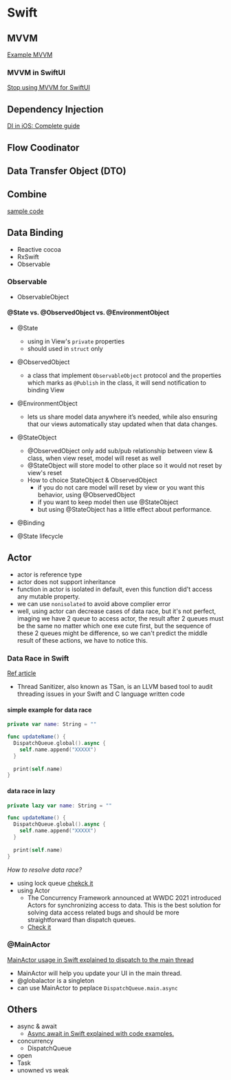 # Swift


## MVVM
[Example MVVM](https://github.com/kudoleh/iOS-Clean-Architecture-MVVM)

### MVVM in SwiftUI
[Stop using MVVM for SwiftUI](https://developer.apple.com/forums/thread/699003)

## Dependency Injection
[DI in iOS: Complete guide](https://medium.com/its-tinkoff/di-in-ios-complete-guide-cd76a079d2d)

## Flow Coodinator

## Data Transfer Object (DTO)

## Combine
[sample code](https://github.com/pallavtrivedi03/FlightsBooking_iOS_App)

## Data Binding

- Reactive cocoa
- RxSwift
- Observable

### Observable
- ObservableObject

#### @State vs. @ObservedObject vs. @EnvironmentObject
- @State
  - using in View's `private` properties
  - should used in `struct` only
- @ObservedObject
  - a class that implement `ObservableObject` protocol and the properties which marks as `@Publish` in the class, it will send notification to binding View
- @EnvironmentObject
  - lets us share model data anywhere it’s needed, while also ensuring that our views automatically stay updated when that data changes.
  
- @StateObject
  - @ObservedObject only add sub/pub relationship between view & class, when view reset, model will reset as well
  - @StateObject will store model to other place so it would not reset by view's reset
  - How to choice StateObject & ObservedObject
    - if you do not care model will reset by view or you want this behavior, using @ObservedObject
    - if you want to keep model then use @StateObject
    - but using @StateObject has a little effect about performance.
- @Binding
- @State lifecycle


## Actor

- actor is reference type
- actor does not support inheritance
- function in actor is isolated in default, even this function did't access any mutable property.
- we can use `nonisolated` to avoid above complier error
- well, using actor can decrease cases of data race, but it's not perfect, imaging we have 2 queue to access actor, the result after 2 queues must be the same no matter which one exe cute first, but the sequence of these 2 queues might be difference, so we can't predict the middle result of these actions, we have to notice this. 

### Data Race in Swift 
[Ref article](https://www.avanderlee.com/swift/thread-sanitizer-data-races/#what-are-data-races)
- Thread Sanitizer, also known as TSan, is an LLVM based tool to audit threading issues in your Swift and C language written code

#### simple example for data race
```Swift
private var name: String = ""

func updateName() {
  DispatchQueue.global().async {
    self.name.append("XXXXX")
  }
  
  print(self.name)
}

```


#### data race in lazy
```Swift
private lazy var name: String = ""

func updateName() {
  DispatchQueue.global().async {
    self.name.append("XXXXX")
  }
  
  print(self.name)
}
```

*How to resolve data race?*
- using lock queue [chekck it](https://www.avanderlee.com/swift/concurrent-serial-dispatchqueue/)
- using Actor 
  - The Concurrency Framework announced at WWDC 2021 introduced Actors for synchronizing access to data. This is the best solution for solving data access related bugs and should be more straightforward than dispatch queues.
  - [Check it](https://www.avanderlee.com/swift/actors/)


### @MainActor
[MainActor usage in Swift explained to dispatch to the main thread](https://www.avanderlee.com/swift/mainactor-dispatch-main-thread/)
- MainActor will help you update your UI in the main thread.
- @globalactor is a singleton
- can use MainActor to peplace `DispatchQueue.main.async`




## Others

- async & await
  - [ Async await in Swift explained with code examples.](https://www.avanderlee.com/swift/async-await/)
- concurrency
    - DispatchQueue
- open    
- Task
- unowned vs weak 
